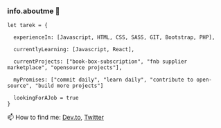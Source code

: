### info.aboutme 👋

```
let tarek = {

  experienceIn: [Javascript, HTML, CSS, SASS, GIT, Bootstrap, PHP],
  
  currentlyLearning: [Javascript, React],
  
  currentProjects: ["book-box-subscription", "fnb supplier marketplace", "opensource projects"],
  
  myPromises: ["commit daily", "learn daily", "contribute to open-source", "build more projects"]
  
  lookingForAJob = true
}
```
 📫 How to find me: [Dev.to](https://dev.to/hamo225), [Twitter](https://twitter.com/hamo2253)

<!--
**hamo225/hamo225** is a ✨ _special_ ✨ repository because its `README.md` (this file) appears on your GitHub profile.

Here are some ideas to get you started:

- 🔭 I’m currently working on ...
- 🌱 I’m currently learning ...
- 👯 I’m looking to collaborate on ...
- 🤔 I’m looking for help with ...
- 💬 Ask me about ...
- 📫 How to reach me: ...
- 😄 Pronouns: ...
- ⚡ Fun fact: ...
-->
